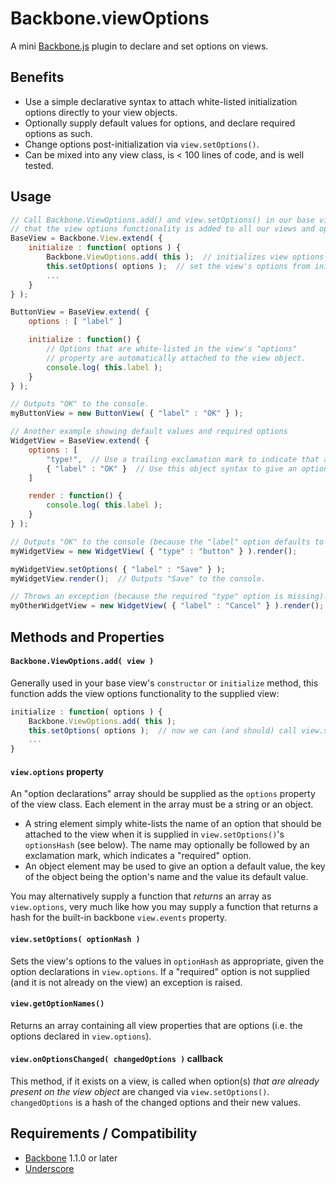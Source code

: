 # Backbone.viewOptions

A mini [Backbone.js](http://backbonejs.org/) plugin to declare and set options on views.

## Benefits

* Use a simple declarative syntax to attach white-listed initialization options directly to your view objects. 
* Optionally supply default values for options, and declare required options as such.
* Change options post-initialization via `view.setOptions()`.
* Can be mixed into any view class, is < 100 lines of code, and is well tested.

## Usage

```javascript
// Call Backbone.ViewOptions.add() and view.setOptions() in our base view constructor so
// that the view options functionality is added to all our views and options are attached.
BaseView = Backbone.View.extend( {
	initialize : function( options ) {
		Backbone.ViewOptions.add( this );  // initializes view options functionality on this view
		this.setOptions( options );  // set the view's options from initialization options
		...
	}
} );

ButtonView = BaseView.extend( {
	options : [ "label" ]

	initialize : function() {
		// Options that are white-listed in the view's "options" 
		// property are automatically attached to the view object.
		console.log( this.label );
	}
} );

// Outputs "OK" to the console.
myButtonView = new ButtonView( { "label" : "OK" } );

// Another example showing default values and required options
WidgetView = BaseView.extend( {
	options : [
		"type!",  // Use a trailing exclamation mark to indicate that an option is required.
		{ "label" : "OK" }  // Use this object syntax to give an option a default value.
	]

	render : function() {
		console.log( this.label );
	}
} );

// Outputs "OK" to the console (because the "label" option defaults to "OK").
myWidgetView = new WidgetView( { "type" : "button" } ).render();

myWidgetView.setOptions( { "label" : "Save" } );
myWidgetView.render();  // Outputs "Save" to the console.

// Throws an exception (because the required "type" option is missing).
myOtherWidgetView = new WidgetView( { "label" : "Cancel" } ).render();
```

## Methods and Properties

#### `Backbone.ViewOptions.add( view )`

Generally used in your base view's `constructor` or `initialize` method, this function adds the view options functionality to the supplied view:

```javascript
initialize : function( options ) {
	Backbone.ViewOptions.add( this );
	this.setOptions( options );  // now we can (and should) call view.setOptions()
	...
}
```

#### `view.options` property

An "option declarations" array should be supplied as the `options` property of the view class. Each element in the array must be a string or an object.
* A string element simply white-lists the name of an option that should be attached to the view when it is supplied in `view.setOptions()`'s `optionsHash` (see below). The name may optionally be followed by an exclamation mark, which indicates a "required" option.
* An object element may be used to give an option a default value, the key of the object being the option's name and the value its default value.

You may alternatively supply a function that _returns_ an array as `view.options`, very much like how you may supply a function that returns a hash for the built-in backbone `view.events` property.

#### `view.setOptions( optionHash )`

Sets the view's options to the values in `optionHash` as appropriate, given the option declarations in `view.options`. If a "required" option is not supplied (and it is not already on the view) an exception is raised.

#### `view.getOptionNames()`

Returns an array containing all view properties that are options (i.e. the options declared in `view.options`).

#### `view.onOptionsChanged( changedOptions )` callback

This method, if it exists on a view, is called when option(s) _that are already present on the view object_ are changed via `view.setOptions()`. `changedOptions` is a hash of the changed options and their new values.

## Requirements / Compatibility

* [Backbone](http://www.backbonejs.org) 1.1.0 or later
* [Underscore](http://underscorejs.org)
